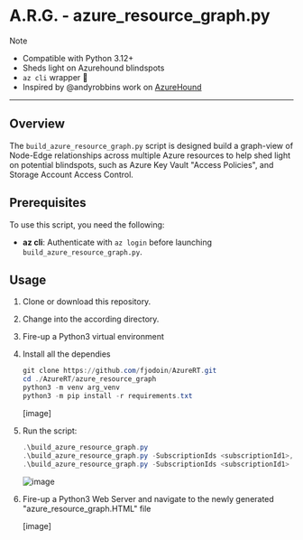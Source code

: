 # A.R.G. - azure_resource_graph.py
> [!NOTE]
> - Compatible with Python 3.12+
> - Sheds light on Azurehound blindspots
> - `az cli` wrapper 🌯
> - Inspired by @andyrobbins work on [AzureHound](https://github.com/SpecterOps/AzureHound)

---

## Overview  
The `build_azure_resource_graph.py` script is designed build a graph-view of Node-Edge relationships across multiple Azure resources to help shed light on potential blindspots, such as Azure Key Vault "Access Policies", and Storage Account Access Control.  

## Prerequisites  
To use this script, you need the following:

- **az cli**: Authenticate with `az login` before launching `build_azure_resource_graph.py`.

## Usage  
1. Clone or download this repository.  
2. Change into the according directory.  
3. Fire-up a Python3 virtual environment
4. Install all the dependies

   ```powershell
   git clone https://github.com/fjodoin/AzureRT.git
   cd ./AzureRT/azure_resource_graph
   python3 -m venv arg_venv
   python3 -m pip install -r requirements.txt
   ```

   [image]

5. Run the script:
   
   ```powershell
   .\build_azure_resource_graph.py
   .\build_azure_resource_graph.py -SubscriptionIds <subscriptionId1>,<subscriptionId2>
   .\build_azure_resource_graph.py -SubscriptionIds <subscriptionId1> -ResourceGroup <resourceGroup>
   ```

   ![image](https://github.com/user-attachments/assets/8a512b7c-85c5-4ab1-a173-4ba68c1863e1)

6. Fire-up a Python3 Web Server and navigate to the newly generated "azure_resource_graph.HTML" file

   [image]

